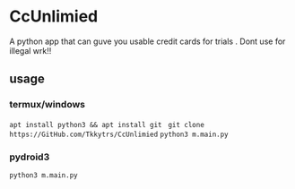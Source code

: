 # CcUnlimied
A python app that can guve you usable credit cards for trials . Dont use for illegal wrk!!

## usage
### termux/windows
``` apt install python3 && apt install git ```
``` git clone https://GitHub.com/Tkkytrs/CcUnlimied```
``` python3 m.main.py ```
### pydroid3
``` python3 m.main.py ```

